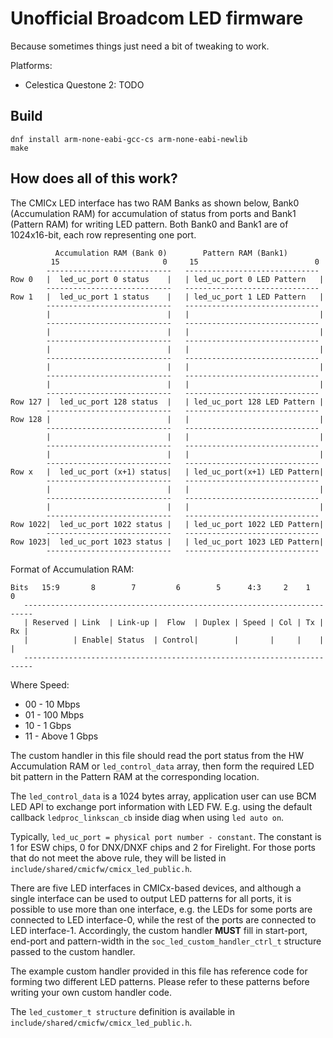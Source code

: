 # Unofficial Broadcom LED firmware

Because sometimes things just need a bit of tweaking to work.

Platforms:

  * Celestica Questone 2: TODO

## Build

```
dnf install arm-none-eabi-gcc-cs arm-none-eabi-newlib
make
```

## How does all of this work?

The CMICx LED interface has two RAM Banks as shown below, Bank0
(Accumulation RAM) for accumulation of status from ports and Bank1
(Pattern RAM) for writing LED pattern. Both Bank0 and Bank1 are of
1024x16-bit, each row representing one port.

```
          Accumulation RAM (Bank 0)        Pattern RAM (Bank1)
         15                       0     15                          0
        ----------------------------   ------------------------------
Row 0   |  led_uc_port 0 status    |   | led_uc_port 0 LED Pattern   |
        ----------------------------   ------------------------------
Row 1   |  led_uc_port 1 status    |   | led_uc_port 1 LED Pattern   |
        ----------------------------   ------------------------------
        |                          |   |                             |
        ----------------------------   ------------------------------
        |                          |   |                             |
        ----------------------------   ------------------------------
        |                          |   |                             |
        ----------------------------   ------------------------------
        |                          |   |                             |
        ----------------------------   ------------------------------
        |                          |   |                             |
        ----------------------------   ------------------------------
Row 127 |  led_uc_port 128 status  |   | led_uc_port 128 LED Pattern |
        ----------------------------   ------------------------------
Row 128 |                          |   |                             |
        ----------------------------   ------------------------------
        |                          |   |                             |
        ----------------------------   ------------------------------
        |                          |   |                             |
        ----------------------------   ------------------------------
Row x   |  led_uc_port (x+1) status|   | led_uc_port(x+1) LED Pattern|
        ----------------------------   ------------------------------
        |                          |   |                             |
        ----------------------------   ------------------------------
        |                          |   |                             |
        ----------------------------   ------------------------------
Row 1022|  led_uc_port 1022 status |   | led_uc_port 1022 LED Pattern|
        ----------------------------   ------------------------------
Row 1023|  led_uc_port 1023 status |   | led_uc_port 1023 LED Pattern|
        ----------------------------   ------------------------------
```

Format of Accumulation RAM:

```
Bits   15:9       8        7         6        5      4:3     2    1    0
   ------------------------------------------------------------------------
   | Reserved | Link  | Link-up |  Flow  | Duplex | Speed | Col | Tx | Rx |
   |          | Enable| Status  | Control|        |       |     |    |    |
   ------------------------------------------------------------------------

```

Where Speed:

 - 00 - 10 Mbps
 - 01 - 100 Mbps
 - 10 - 1 Gbps
 - 11 - Above 1 Gbps

The custom handler in this file should read the port status from
the HW Accumulation RAM or `led_control_data` array, then form the required
LED bit pattern in the Pattern RAM at the corresponding location.

The `led_control_data` is a 1024 bytes array, application user can use BCM LED API
to exchange port information with LED FW. E.g. using the default callback
`ledproc_linkscan_cb` inside diag when using `led auto on`.

Typically, `led_uc_port = physical port number - constant`.
The constant is 1 for ESW chips, 0 for DNX/DNXF chips and 2 for Firelight.
For those ports that do not meet the above rule, they will be listed in
`include/shared/cmicfw/cmicx_led_public.h`.

There are five LED interfaces in CMICx-based devices, and although
a single interface can be used to output LED patterns for all
ports, it is possible to use more than one interface, e.g. the LEDs
for some ports are connected to LED interface-0, while the rest of
the ports are connected to LED interface-1. Accordingly, the custom
handler **MUST** fill in start-port, end-port and pattern-width in the
`soc_led_custom_handler_ctrl_t` structure passed to the custom
handler.

The example custom handler provided in this file has reference code
for forming two different LED patterns. Please refer to these
patterns before writing your own custom handler code.

The `led_customer_t structure` definition is available in
`include/shared/cmicfw/cmicx_led_public.h`.
